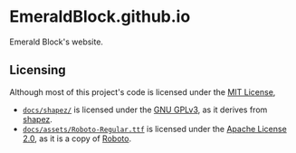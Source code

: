 # EmeraldBlock.github.io
Emerald Block's website.

## Licensing
Although most of this project's code is licensed under the [MIT License](./LICENSE),
- [`docs/shapez/`](./docs/shapez/) is licensed under the [GNU GPLv3](./docs/shapez/LICENSE), as it derives from [shapez](https://github.com/tobspr/shapez.io).
- [`docs/assets/Roboto-Regular.ttf`](./docs/assets/Roboto-Regular.ttf) is licensed under the [Apache License 2.0](./docs/assets/Roboto-Regular.ttf.LICENSE), as it is a copy of [Roboto](`https://fonts.google.com/specimen/Roboto`).
